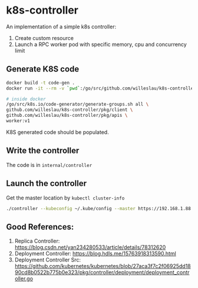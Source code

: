 # k8s-controller
An implementation of a simple k8s controller:
1. Create custom resource
2. Launch a RPC worker pod with specific memory, cpu and concurrency limit

## Generate K8S code
```bash
docker build -t code-gen .
docker run -it --rm -v `pwd`:/go/src/github.com/willeslau/k8s-controller code-gen bash

# inside docker
/go/src/k8s.io/code-generator/generate-groups.sh all \
github.com/willeslau/k8s-controller/pkg/client \
github.com/willeslau/k8s-controller/pkg/apis \
worker:v1
```
K8S generated code should be populated.

## Write the controller
The code is in `internal/controller`

## Launch the controller
Get the master location by `kubectl cluster-info`
```bash
./controller --kubeconfig ~/.kube/config --master https://192.168.1.88:6443
```

## Good References:
1. Replica Controller: https://blog.csdn.net/yan234280533/article/details/78312620
2. Deployment Controller: https://blog.hdls.me/15763918313590.html
3. Deployment Controller Src: https://github.com/kubernetes/kubernetes/blob/27aca3f7c2f06925dd1890cd8b0522b775b0e323/pkg/controller/deployment/deployment_controller.go